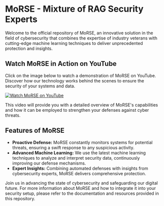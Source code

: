 # MoRSE - Mixture of RAG Security Experts

Welcome to the official repository of MoRSE, an innovative solution in the field of cybersecurity that combines the expertise of industry veterans with cutting-edge machine learning techniques to deliver unprecedented protection and insights.

## Watch MoRSE in Action on YouTube

Click on the image below to watch a demonstration of MoRSE on YouTube. Discover how our technology works behind the scenes to ensure the security of your systems and data.

[![Watch MoRSE on YouTube](https://github.com/winstonsmith1897/MoRSE-Mixture-of-RAG-Security-Experts/blob/main/MoRSE_ICON.png)](https://youtu.be/TjpCZg36ZUk)

This video will provide you with a detailed overview of MoRSE's capabilities and how it can be employed to strengthen your defenses against cyber threats.

## Features of MoRSE

- **Proactive Defense:** MoRSE constantly monitors systems for potential threats, ensuring a swift response to any suspicious activity.
- **Advanced Machine Learning:** We use the latest machine learning techniques to analyze and interpret security data, continuously improving our defense mechanisms.
- **Expert Insights:** Combining automated defenses with insights from cybersecurity experts, MoRSE delivers comprehensive protection.

Join us in advancing the state of cybersecurity and safeguarding our digital future. For more information about MoRSE and how to integrate it into your security setup, please refer to the documentation and resources provided in this repository.




